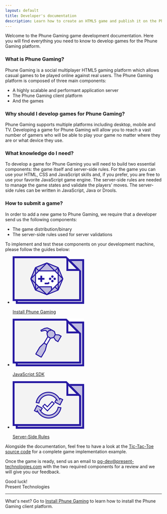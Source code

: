 ```yaml
---
layout: default
title: Developer's documentation
description: Learn how to create an HTML5 game and publish it on the Phune Gaming platform
---
```


Welcome to the Phune Gaming game development documentation. Here you will find everything you need to know to develop games for the Phune Gaming platform.

<h3>What is Phune Gaming?</h3>

Phune Gaming is a social multiplayer HTML5 gaming platform which allows casual games to be played online against real users. The Phune Gaming platform is composed of three main components:

* A highly scalable and performant application server
* The Phune Gaming client platform
* And the games

<h3>Why should I develop games for Phune Gaming?</h3>

Phune Gaming supports multiple platforms including desktop, mobile and TV. Developing a game for Phune Gaming will allow you to reach a vast number of gamers who will be able to play your game no matter where they are or what device they use.

<h3>What knowledge do I need?</h3>

To develop a game for Phune Gaming you will need to build two essential components: the game itself and server-side rules. For the game you can use your HTML, CSS and JavaScript skills and, if you prefer, you are free to use your favorite JavaScript game engine. The server-side rules are needed to manage the game states and validate the players' moves. The server-side rules can be written in JavaScript, Java or Drools.

<h3>How to submit a game?</h3>

In order to add a new game to Phune Gaming, we require that a developer send us the following components:

* The game distribution/binary
* The server-side rules used for server validations

To implement and test these components on your development machine, please follow the guides below:

<ul class="small-block-grid-3">
    <li class="text-center">
        <a href="/install.html">
            <img src="/img/install.png" alt="Install Phune Gaming" />
            <p>Install Phune Gaming</p>
        </a>
    </li>
    <li class="text-center">
        <a href="/sdk-js.html">
            <img src="/img/sdk-js.png" alt="Phune Gaming SDK for JavaScript" />
            <p>JavaScript SDK</p>
        </a>
    </li>
    <li class="text-center">
        <a href="/server-rules.html">
            <img src="/img/server-rules.png" alt="Phune Gaming Server-Side Rules" />
            <p>Server-Side Rules</p>
        </a>
    </li>
</ul>

Alongside the documentation, feel free to have a look at the [Tic-Tac-Toe source code](https://github.com/phune-gaming/pg-tic-tac-toe) for a complete game implementation example.

Once the game is ready, send us an email to [pg-dev@present-technologies.com](mailto:pg-dev@present-technologies.com) with the two required components for a review and we will give you our feedback.

Good luck! <br />
Present Technologies

<hr />

What's next? Go to [Install Phune Gaming](/install.html) to learn how to install the Phune Gaming client platform.
